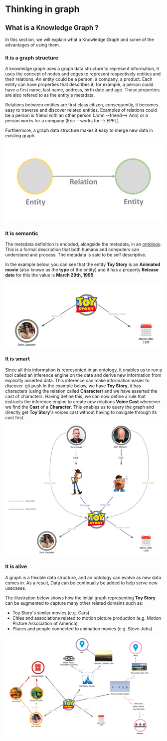 # Thinking in graph

## What is a Knowledge Graph ?

In this section, we will explain what a Knowledge Graph and some of the advantages of using them.

### It is a graph structure

 A knowledge graph uses a graph data structure to represent information, it uses the concept of nodes and edges to
represent respectively entities and their relations. An entity could be a person, a company, a product. Each entity can
have properties that describes it, for example, a person could have a first name, last name, address, birth date  and
age. These properties are also refered to as the entity's metadata.

 Relations between entities are first class citizen, consequently, it becomes easy to traverse and discover related
entities. Examples of relations could be a person is friend with an other person (John --friend--> Ann)  or a person works
for a company (Eric --works for--> EPFL).

 Furthermore, a graph data structure makes it easy to merge new data in existing graph.

 ![Graph Structure](./assets/kg-entity_relation.png)

### It is semantic

 The metadata definition is encoded, alongside the metadata, in an
[ontology][1]. This is a formal description that both humans
and computers can understand and process. The metadata is said to be self descriptive.

 In the example below, you can see that the entity **Toy Story** is an **Animated movie** (also known as the **type** of the entity)
and it has a property **Release date** for this the value is **March 29th, 1995**.

 ![Graph Structure](./assets/kg-structure0.png)

 [1]: https://en.wikipedia.org/wiki/Ontology_(information_science)


### It is smart

 Since all this information is represented in an ontology, it enables us to run a tool called an inference engine on
the data and derive new information from explicitly asserted data. This inference can make information easier to
discover.
git push 
 In the example below, we have **Toy Story**, it has characters (using the relation called **Character**) and we have asserted the cast of characters. Having define this, we can now define a rule that instructs the inference engine to create
new relations **Voice Cast** whenever we find the **Cast** of a **Character**. This enables us to query the graph
and directly get **Toy Story**'s voices cast without having to navigate through its cast first.

 ![Graph Structure](./assets/kg_inferred-relation.png)


### It is alive

 A graph is a flexible data structure, and an ontology can evolve as new data comes in. As a result, Data can be
continually be added to help serve new usecases.

 The illustration below shows how the initial graph representing **Toy Story** can be augmented to capture many other related
domains such as:

 - Toy Story's similar movies (e.g. Cars)
 - Cities and associations related to motion picture production (e.g. Motion Picture Association of America)
 - Places and people connected to animation movies (e.g. Steve Jobs)


 ![Graph Structure](./assets/kg_alive-structure0.png)
